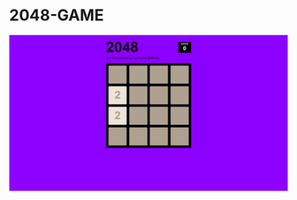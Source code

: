 # 2048-GAME
![image_alt](https://github.com/Inzamx/2048-GAME/blob/ec6a602b191644e1aa4805f3e96f4c31a9bb1d22/Screenshot%20(71).png)
